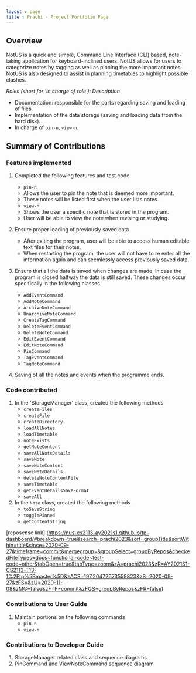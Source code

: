 ```yaml
---
layout : page
title : Prachi - Project Portfolio Page
---
```


<!-- @@author prachi2023 -->
## Overview
NotUS is a quick and simple, Command Line Interface (CLI) based, note-taking application for keyboard-inclined users. NotUS allows for users to categorize notes by tagging as well as pinning the more important notes. NotUS is also designed to assist in planning timetables to highlight possible clashes.

*Roles (short for ‘in charge of role’): Description*

- Documentation: responsible for the parts regarding saving and loading of files.
- Implementation of the data storage (saving and loading data from the hard disk).
- In charge of `pin-n`, `view-n`.

## Summary of Contributions

### Features implemented
1. Completed the following features and test code
   - `pin-n`
	- Allows the user to pin the note that is deemed more important.
	- These notes will be listed first when the user lists notes.
   - `view-n`
	- Shows the user a specific note that is stored in the program.
	- User will be able to view the note when revising or studying.
        
1. Ensure proper loading of previously saved data
	- After exiting the program, user will be able to access human editable text files for their notes.
	- When restarting the program, the user will not have to re enter all the information again and can seemlessly access previously saved data.
1. Ensure that all the data is saved when changes are made, in case the program is closed halfway the data is still saved. These changes occur specifically in the following classes
   - `AddEventCommand`
   - `AddNoteCommand`
   - `ArchiveNoteCommand`
   - `UnarchiveNoteCommand`
   - `CreateTagCommand`
   - `DeleteEventCommand`
   - `DeleteNoteCommand`
   - `EditEventCommand`
   - `EditNoteCommand`
   - `PinCommand`
   - `TagEventCommand`
   - `TagNoteCommand`
1. Saving of all the notes and events when the programme ends.

   
### Code contributed
1. In the 'StorageManager' class, created the following methods
    - `createFiles`
    - `createFile`
    - `createDirectory`
    - `loadAllNotes`
    - `loadTimetable`
    - `noteExists`
    - `getNoteContent`
    - `saveAllNoteDetails`
    - `saveNote`
    - `saveNoteContent`
    - `saveNoteDetails`
    - `deleteNoteContentFile`
    - `saveTimetable`
    - `getEventDetailsSaveFormat`
    - `saveAll`
1. In the `Note` class, created the following methods
    - `toSaveString`
    - `togglePinned`
    - `getContentString`

[reposense link] (https://nus-cs2113-ay2021s1.github.io/tp-dashboard/#breakdown=true&search=prachi2023&sort=groupTitle&sortWithin=title&since=2020-09-27&timeframe=commit&mergegroup=&groupSelect=groupByRepos&checkedFileTypes=docs~functional-code~test-code~other&tabOpen=true&tabType=zoom&zA=prachi2023&zR=AY2021S1-CS2113-T13-1%2Ftp%5Bmaster%5D&zACS=197.20472673559823&zS=2020-09-27&zFS=&zU=2020-11-08&zMG=false&zFTF=commit&zFGS=groupByRepos&zFR=false)
### Contributions to User Guide
1. Maintain portions on the following commands 
     - `pin-n`
     - `view-n` 

### Contributions to Developer Guide
1. StorageManager related class and sequence diagrams 
1. PinCommand and ViewNoteCommand sequence diagram 